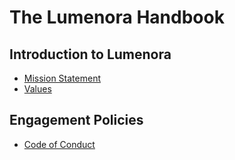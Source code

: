# The Lumenora Handbook

## Introduction to Lumenora
- [Mission Statement](https://github.com/Lumenora/Handbook/blob/master/Introduction/Mission_Statement.md)
- [Values](https://github.com/Lumenora/Handbook/blob/master/Introduction/Values.md)

## Engagement Policies

- [Code of Conduct](https://github.com/Lumenora/Handbook/blob/master/Policies/Code_of_Conduct.md)
